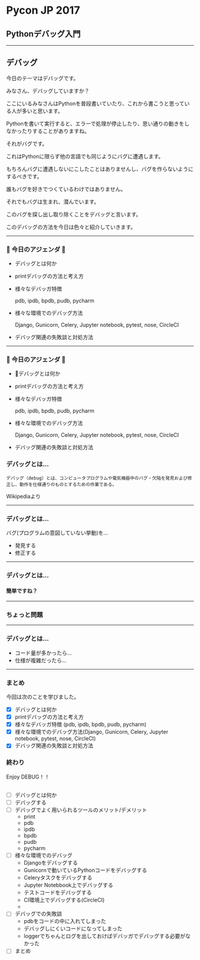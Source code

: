 # Pycon JP 2017

## Pythonデバッグ入門

---

## デバッグ

今日のテーマはデバッグです。

みなさん、デバッグしていますか？

ここにいるみなさんはPythonを普段書いていたり、これから書こうと思っている人が多いと思います。

Pythonを書いて実行すると、エラーで処理が停止したり、思い通りの動きをしなかったりすることがありますね。

それがバグです。

これはPythonに限らず他の言語でも同じようにバグに遭遇します。

もちろんバグに遭遇しないにこしたことはありませんし、バグを作らないようにするべきです。

誰もバグを好きでつくているわけではありません。

それでもバグは生まれ、潜んでいます。

このバグを探し出し取り除くことをデバッグと言います。

このデバッグの方法を今日は色々と紹介していきます。

---

### 🍅 今日のアジェンダ 🍅


- デバッグとは何か
- printデバッグの方法と考え方
- 様々なデバッガ特徴

  pdb, ipdb, bpdb, pudb, pycharm

- 様々な環境でのデバッグ方法

  Django, Gunicorn, Celery, Jupyter notebook, pytest, nose, CircleCI

- デバッグ関連の失敗談と対処方法

---

### 🍅 今日のアジェンダ 🍅


- 🍅デバッグとは何か
- printデバッグの方法と考え方
- 様々なデバッガ特徴

  pdb, ipdb, bpdb, pudb, pycharm

- 様々な環境でのデバッグ方法

  Django, Gunicorn, Celery, Jupyter notebook, pytest, nose, CircleCI

- デバッグ関連の失敗談と対処方法

### デバッグとは...

```
デバッグ（debug）とは、コンピュータプログラムや電気機器中のバグ・欠陥を発見および修正し、動作を仕様通りのものとするための作業である。
```

Wikipediaより

---

### デバッグとは...

バグ(プログラムの意図していない挙動)を...

- 発見する
- 修正する

---

### デバッグとは...

#### 簡単ですね？

---

### ちょっと問題


---

### デバッグとは...

- コード量が多かったら...
- 仕様が複雑だったら...

---

### まとめ

今回は次のことを学びました。

- [x] デバッグとは何か
- [x] printデバッグの方法と考え方
- [x] 様々なデバッガ特徴 (pdb, ipdb, bpdb, pudb, pycharm)
- [x] 様々な環境でのデバッグ方法(Django, Gunicorn, Celery, Jupyter notebook, pytest, nose, CircleCI)
- [x] デバッグ関連の失敗談と対処方法

### 終わり

Enjoy DEBUG！！


##



- [ ] デバッグとは何か
- [ ] デバッグする
- [ ] デバッグでよく用いられるツールのメリット/デメリット
  - print
  - pdb
  - ipdb
  - bpdb
  - pudb
  - pycharm
- [ ] 様々な環境でのデバッグ
  - Djangoをデバッグする
  - Gunicornで動いているPythonコードをデバッグする
  - Celeryタスクをデバッグする
  - Jupyter Notebbook上でデバッグする
  - テストコードをデバッグする
  - CI環境上でデバッグする(CircleCI)
  -
- [ ] デバッグでの失敗談
  - pdbをコードの中に入れてしまった
  - デバッグしにくいコードになってしまった
  - loggerでちゃんとログを出しておけばデバッガでデバッグする必要がなかった
- [ ] まとめ
